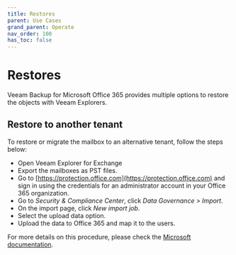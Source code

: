 ```yaml
---
title: Restores
parent: Use Cases
grand_parent: Operate
nav_order: 100
has_toc: false
---
```

# Restores 

Veeam Backup for Microsoft Office 365 provides multiple options to restore the objects with Veeam Explorers.

## Restore to another tenant

To restore or migrate the mailbox to an alternative tenant, follow the steps below:

- Open Veeam Explorer for Exchange
- Export the mailboxes as PST files.
- Go to [https://protection.office.com](https://protection.office.com) and sign in using the credentials for an administrator account in your Office 365 organization.
- Go to *Security & Compliance Center*, click *Data Governance* > *Import*.
- On the import page, click *New import job*.
- Select the upload data option.
- Upload the data to Office 365 and map it to the users.

For more details on this procedure, please check the [Microsoft documentation](https://docs.microsoft.com/en-us/microsoft-365/compliance/use-network-upload-to-import-pst-files).